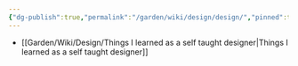 ```yaml
---
{"dg-publish":true,"permalink":"/garden/wiki/design/design/","pinned":true,"noteIcon":"1","created":"2024-11-30T23:32:27.793+01:00","updated":"2024-12-01T18:57:52.817+01:00"}
---
```



- [[Garden/Wiki/Design/Things I learned as a self taught designer\|Things I learned as a self taught designer]]


